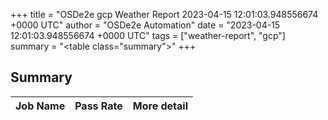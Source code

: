 +++
title = "OSDe2e gcp Weather Report 2023-04-15 12:01:03.948556674 +0000 UTC"
author = "OSDe2e Automation"
date = "2023-04-15 12:01:03.948556674 +0000 UTC"
tags = ["weather-report", "gcp"]
summary = "<table class=\"summary\"></table>"
+++
## Summary

| Job Name | Pass Rate | More detail |
|----------|-----------|-------------|




